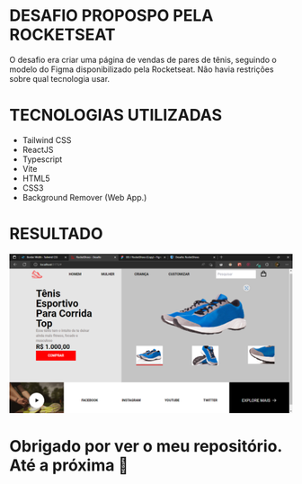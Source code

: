 # DESAFIO PROPOSPO PELA ROCKETSEAT
O desafio era criar uma página de vendas de pares de tênis, seguindo o modelo do Figma disponibilizado pela Rocketseat. Não havia restrições sobre qual tecnologia usar.

# TECNOLOGIAS UTILIZADAS
- Tailwind CSS
- ReactJS
- Typescript
- Vite
- HTML5
- CSS3
- Background Remover (Web App.)

# RESULTADO
![image info]("./../src/assets/rocketshoes-readme.png)

# Obrigado por ver o meu repositório. Até a próxima 👋